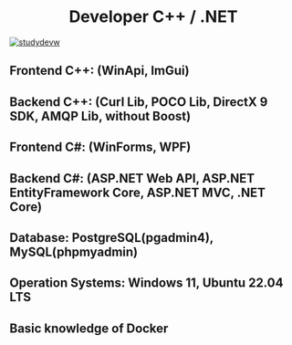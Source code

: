 <h1 align="center">Developer C++ / .NET</h1>
<a href="https://github.com/ryo-ma/github-profile-trophy"><img src="https://github-profile-trophy.vercel.app/?username=StudyDevW&title=-Reviews,-PullRequest,-Stars,-Followers,-Issues&theme=kimbie_dark" alt="studydevw" /></a>
<h2 align="left">Frontend C++: (WinApi, ImGui)</h2>
<h2 align="left">Backend C++: (Curl Lib, POCO Lib, DirectX 9 SDK, AMQP Lib, without Boost)</h2>
<h2 align="left">Frontend C#: (WinForms, WPF)</h2>
<h2 align="left">Backend C#: (ASP.NET Web API, ASP.NET EntityFramework Core, ASP.NET MVC, .NET Core)</h2>
<h2 align="left">Database: PostgreSQL(pgadmin4), MySQL(phpmyadmin)</h2>
<h2 align="left">Operation Systems: Windows 11, Ubuntu 22.04 LTS</h2>
<h2 align="left">Basic knowledge of Docker</h2>
